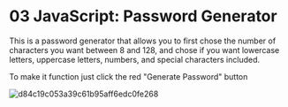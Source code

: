 # 03 JavaScript: Password Generator

This is a password generator that allows you to first chose the number of characters you want between 8 and 128, and chose if you want lowercase letters, uppercase letters, numbers, and special characters included. 

To make it function just click the red "Generate Password" button


![d84c19c053a39c61b95aff6edc0fe268](https://user-images.githubusercontent.com/103340843/175202859-0cacf942-5db3-4772-805c-eb1ab48337ce.png)
